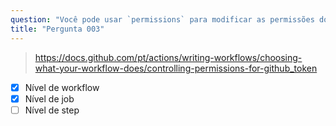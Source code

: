 ```yaml
---
question: "Você pode usar `permissions` para modificar as permissões do `GITHUB_TOKEN` em: (Selecione duas.)"
title: "Pergunta 003"
---
```



> https://docs.github.com/pt/actions/writing-workflows/choosing-what-your-workflow-does/controlling-permissions-for-github_token
- [x] Nível de workflow
- [x] Nível de job
- [ ] Nível de step
